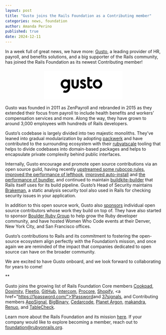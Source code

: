 ```yaml
---
layout: post
title: "Gusto joins the Rails Foundation as a Contributing member"
categories: news, foundation
author: Amanda Perino
published: true
date: 2024-12-11
---
```


In a week full of great news, we have more: <a href="https://gusto.com/">Gusto</a>, a leading provider of HR, payroll, and benefits solutions, and a big supporter of the Rails community, has joined the Rails Foundation as its newest Contributing member! 

<p style="text-align: center; margin-top: 20px"><img src="/assets/images/logo-gusto.svg" style="width: 50%"></p>

Gusto was founded in 2011 as ZenPayroll and rebranded in 2015 as they extended their focus from payroll to include health benefits and workers’ compensation services and more. Along the way, they have grown to around 3,000 employees with hundreds of Rails developers.

Gusto’s codebase is largely divided into two majestic monoliths. They’ve leaned into gradual modularization by adopting <a href="https://github.com/Shopify/packwerk">packwerk</a> and have contributed to the surrounding ecosystem with their <a href="https://github.com/rubyatscale">rubyatscale</a> tooling that helps to divide codebases into domain-based packages and helps to encapsulate private complexity behind public interfaces.

Internally, Gusto encourage and promote open source contributions via an open source guild, having recently <a href="https://github.com/rubyatscale">upstreamed some rubocop rules</a>, <a href="https://github.com/evilmartians/lefthook/pull/879">improved the performance of lefthook</a>, <a href="https://blog.rubygems.org/2024/05/30/bundler-auto-install-just-got-a-whole-lot-better.html">improved auto-install</a> and <a href="https://github.com/rubygems/rubygems/commits/master/?author=technicalpickles">the performance of bundler</a>, and continued to maintain <a href="https://github.com/Gusto/buildkite-builder">buildkite-builder</a> that Rails itself uses for its build pipeline. Gusto’s Head of Security maintains <a href="https://brakemanscanner.org/">Brakeman</a>, a static analysis security tool also used in Rails for checking security issues in your application.

In addition to this open source work, Gusto also <a href="https://github.com/orgs/Gusto/sponsoring">sponsors</a> individual open source contributors whose work they build on top of. They have also started to sponsor <a href="https://boulder-ruby.org/">Boulder Ruby Group</a> to help grow the Ruby developer community, and have hosted Women Who Code events at their Denver, New York City, and San Francisco offices.

Gusto’s contributions to Rails and its commitment to fostering the open-source ecosystem align perfectly with the Foundation’s mission, and once again we are reminded of the impact that companies dedicated to open source can have on the broader community. 

We are excited to have Gusto onboard, and we look forward to collaborating for years to come!

**

Gusto joins the growing list of Rails Foundation Core members <a href="https://cookpad.com/">Cookpad</a>, <a href="https://www.doximity.com/">Doximity</a>, <a href="https://www.fleetio.com/">Fleetio</a>, <a href="https://github.com/">GitHub</a>, <a href="https://www.intercom.com/">Intercom</a>, <a href="https://www.procore.com/">Procore</a>, <a href="https://www.shopify.com/">Shopify</a>, <a href="https://1password.com/”>1Password</a>and <a href="https://37signals.com/">37signals</a>, and Contributing members <a href="https://www.appsignal.com/">AppSignal</a>, <a href="https://www.bigbinary.com/">BigBinary</a>, <a href="https://www.cedarcode.com/">Cedarcode</a>, <a href="https://www.planetargon.com/">Planet Argon</a>, <a href="https://makandra.de/">makandra</a>, <a href="https://www.renuo.ch/">Renuo</a>, and <a href="https://tablecheck.com/en/join">TableCheck</a>. 

Learn more about the Rails Foundation and its mission [here](/foundation). If your company would like to explore becoming a member, reach out to <a href="mailto:foundation@rubyonrails.org">foundation@rubyonrails.org</a>. 
